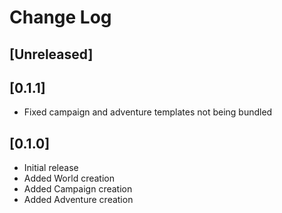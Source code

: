# Change Log

## [Unreleased]

## [0.1.1]

- Fixed campaign and adventure templates not being bundled

## [0.1.0]

- Initial release
- Added World creation
- Added Campaign creation
- Added Adventure creation
